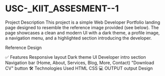 # USC-_KIIT_ASSESMENT--1
Project Description
This project is a simple Web Developer Portfolio landing page designed to resemble the reference image provided (see below). The page showcases a clean and modern UI with a dark theme, a profile image, a navigation menu, and a highlighted section introducing the developer.

Reference Design

✅ Features
Responsive layout
Dark theme UI
Developer intro section
Navigation bar (Home, About, Services, Blog, More, Contact)
"Download CV" button
🛠️ Technologies Used
HTML
CSS
💻 OUTPUT
output Design
